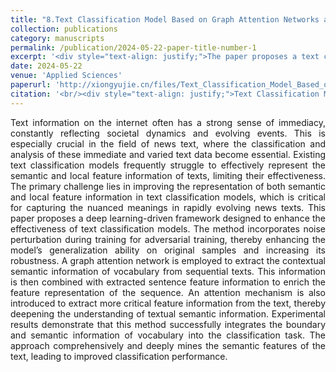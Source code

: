 ```yaml
---
title: "8.Text Classification Model Based on Graph Attention Networks and Adversarial Training"
collection: publications
category: manuscripts
permalink: /publication/2024-05-22-paper-title-number-1
excerpt: '<div style="text-align: justify;">The paper proposes a text classification model with GATs and adversarial training, performs well in experiments, and discusses its limitations and future directions.</div>'
date: 2024-05-22
venue: 'Applied Sciences'
paperurl: 'http://xiongyujie.cn/files/Text_Classification_Model_Based_on_Graph_Attention_Networks_and_Adversarial_Training.pdf'
citation: '<br/><div style="text-align: justify;">Text Classification Model Based on Graph Attention Networks and Adversarial Training, J. Li, Y. Jian* and Y.-J. Xiong, Applied Sciences, 2024, 14(11): 4906</div>'
---
```


<div style="text-align: justify;">Text information on the internet often has a strong sense of immediacy, constantly reflecting societal dynamics and evolving events. This is especially crucial in the field of news text, where the classification and analysis of these immediate and varied text data become essential. Existing text classification models frequently struggle to effectively represent the semantic and local feature information of texts, limiting their effectiveness. The primary challenge lies in improving the representation of both semantic and local feature information in text classification models, which is critical for capturing the nuanced meanings in rapidly evolving news texts. This paper proposes a deep learning-driven framework designed to enhance the effectiveness of text classification models. The method incorporates noise perturbation during training for adversarial training, thereby enhancing the model’s generalization ability on original samples and increasing its robustness. A graph attention network is employed to extract the contextual semantic information of vocabulary from sequential texts. This information is then combined with extracted sentence feature information to enrich the feature representation of the sequence. An attention mechanism is also introduced to extract more critical feature information from the text, thereby deepening the understanding of textual semantic information. Experimental results demonstrate that this method successfully integrates the boundary and semantic information of vocabulary into the classification task. The approach comprehensively and deeply mines the semantic features of the text, leading to improved classification performance.</div>

<br/>
